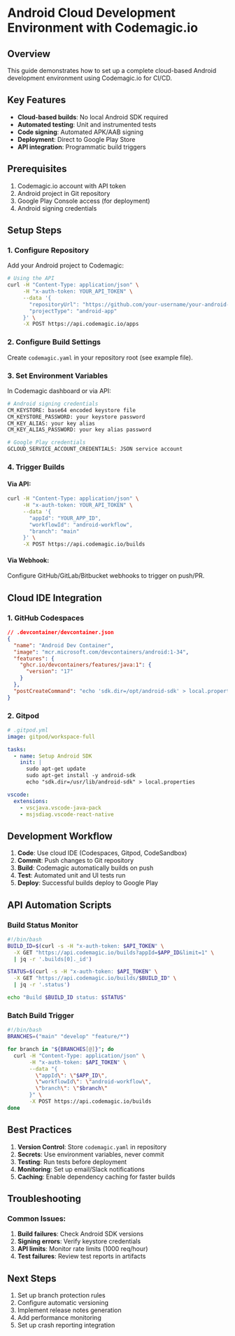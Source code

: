 # Android Cloud Development Environment with Codemagic.io

## Overview

This guide demonstrates how to set up a complete cloud-based Android development environment using Codemagic.io for CI/CD.

## Key Features

- **Cloud-based builds**: No local Android SDK required
- **Automated testing**: Unit and instrumented tests
- **Code signing**: Automated APK/AAB signing
- **Deployment**: Direct to Google Play Store
- **API integration**: Programmatic build triggers

## Prerequisites

1. Codemagic.io account with API token
2. Android project in Git repository
3. Google Play Console access (for deployment)
4. Android signing credentials

## Setup Steps

### 1. Configure Repository

Add your Android project to Codemagic:

```bash
# Using the API
curl -H "Content-Type: application/json" \
     -H "x-auth-token: YOUR_API_TOKEN" \
     --data '{
       "repositoryUrl": "https://github.com/your-username/your-android-app",
       "projectType": "android-app"
     }' \
     -X POST https://api.codemagic.io/apps
```

### 2. Configure Build Settings

Create `codemagic.yaml` in your repository root (see example file).

### 3. Set Environment Variables

In Codemagic dashboard or via API:

```bash
# Android signing credentials
CM_KEYSTORE: base64 encoded keystore file
CM_KEYSTORE_PASSWORD: your keystore password
CM_KEY_ALIAS: your key alias
CM_KEY_ALIAS_PASSWORD: your key alias password

# Google Play credentials
GCLOUD_SERVICE_ACCOUNT_CREDENTIALS: JSON service account
```

### 4. Trigger Builds

#### Via API:
```bash
curl -H "Content-Type: application/json" \
     -H "x-auth-token: YOUR_API_TOKEN" \
     --data '{
       "appId": "YOUR_APP_ID",
       "workflowId": "android-workflow",
       "branch": "main"
     }' \
     -X POST https://api.codemagic.io/builds
```

#### Via Webhook:
Configure GitHub/GitLab/Bitbucket webhooks to trigger on push/PR.

## Cloud IDE Integration

### 1. GitHub Codespaces

```json
// .devcontainer/devcontainer.json
{
  "name": "Android Dev Container",
  "image": "mcr.microsoft.com/devcontainers/android:1-34",
  "features": {
    "ghcr.io/devcontainers/features/java:1": {
      "version": "17"
    }
  },
  "postCreateCommand": "echo 'sdk.dir=/opt/android-sdk' > local.properties"
}
```

### 2. Gitpod

```yaml
# .gitpod.yml
image: gitpod/workspace-full

tasks:
  - name: Setup Android SDK
    init: |
      sudo apt-get update
      sudo apt-get install -y android-sdk
      echo "sdk.dir=/usr/lib/android-sdk" > local.properties

vscode:
  extensions:
    - vscjava.vscode-java-pack
    - msjsdiag.vscode-react-native
```

## Development Workflow

1. **Code**: Use cloud IDE (Codespaces, Gitpod, CodeSandbox)
2. **Commit**: Push changes to Git repository
3. **Build**: Codemagic automatically builds on push
4. **Test**: Automated unit and UI tests run
5. **Deploy**: Successful builds deploy to Google Play

## API Automation Scripts

### Build Status Monitor
```bash
#!/bin/bash
BUILD_ID=$(curl -s -H "x-auth-token: $API_TOKEN" \
  -X GET "https://api.codemagic.io/builds?appId=$APP_ID&limit=1" \
  | jq -r '.builds[0]._id')

STATUS=$(curl -s -H "x-auth-token: $API_TOKEN" \
  -X GET "https://api.codemagic.io/builds/$BUILD_ID" \
  | jq -r '.status')

echo "Build $BUILD_ID status: $STATUS"
```

### Batch Build Trigger
```bash
#!/bin/bash
BRANCHES=("main" "develop" "feature/*")

for branch in "${BRANCHES[@]}"; do
  curl -H "Content-Type: application/json" \
       -H "x-auth-token: $API_TOKEN" \
       --data "{
         \"appId\": \"$APP_ID\",
         \"workflowId\": \"android-workflow\",
         \"branch\": \"$branch\"
       }" \
       -X POST https://api.codemagic.io/builds
done
```

## Best Practices

1. **Version Control**: Store `codemagic.yaml` in repository
2. **Secrets**: Use environment variables, never commit
3. **Testing**: Run tests before deployment
4. **Monitoring**: Set up email/Slack notifications
5. **Caching**: Enable dependency caching for faster builds

## Troubleshooting

### Common Issues:

1. **Build failures**: Check Android SDK versions
2. **Signing errors**: Verify keystore credentials
3. **API limits**: Monitor rate limits (1000 req/hour)
4. **Test failures**: Review test reports in artifacts

## Next Steps

1. Set up branch protection rules
2. Configure automatic versioning
3. Implement release notes generation
4. Add performance monitoring
5. Set up crash reporting integration